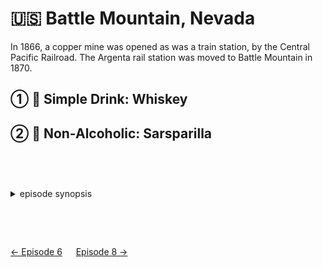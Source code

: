 🇺🇸 Battle Mountain, Nevada
==========================

In 1866, a copper mine was opened as was a train station, by the Central Pacific Railroad.
The Argenta rail station was moved to Battle Mountain in 1870.

① 🥃 Simple Drink: Whiskey
---------------------------

② 🍺 Non-Alcoholic: Sarsparilla
--------------------------------

<style>details {margin:2cm 0} details>p {margin:0 1ex;font-size:36pt}</style>

<details><summary>episode synopsis</summary><p>🇺🇸🐎🤠👮🔫🍽️🔫🚂</p><ul>
<li><a href="https://www.wgbh.org/programs/2022/02/13/around-the-world-in-80-days-episode-7-recap-the-good-the-bad-and-the-ugly-outfit">WGBH: episode 7 recap: the good, the bad and the ugly outfit</a></li>
<li><a href="https://www.thereviewgeek.com/aroundtheworldin80days-s1e7review/">The Review Geek: Season 1 Episode 7 Recap & Review</a></li>
</ul></details>

[← Episode 6](ep6.md)
&emsp;
[Episode 8 →](ep8.md)
